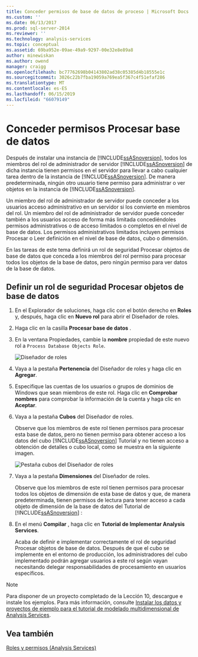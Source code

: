 ```yaml
---
title: Conceder permisos de base de datos de proceso | Microsoft Docs
ms.custom: ''
ms.date: 06/13/2017
ms.prod: sql-server-2014
ms.reviewer: ''
ms.technology: analysis-services
ms.topic: conceptual
ms.assetid: 69ba952e-09ae-49a9-9297-00e32e8e89a8
author: minewiskan
ms.author: owend
manager: craigg
ms.openlocfilehash: bc77762698b04143802ad38c05385d4b18555e1c
ms.sourcegitcommit: 3026c22b7fba19059a769ea5f367c4f51efaf286
ms.translationtype: MT
ms.contentlocale: es-ES
ms.lasthandoff: 06/15/2019
ms.locfileid: "66079149"
---
```

# <a name="granting-process-database-permissions"></a>Conceder permisos Procesar base de datos
  Después de instalar una instancia de [!INCLUDE[ssASnoversion](../includes/ssasnoversion-md.md)], todos los miembros del rol de administrador de servidor [!INCLUDE[ssASnoversion](../includes/ssasnoversion-md.md)] de dicha instancia tienen permisos en el servidor para llevar a cabo cualquier tarea dentro de la instancia de [!INCLUDE[ssASnoversion](../includes/ssasnoversion-md.md)]. De manera predeterminada, ningún otro usuario tiene permiso para administrar o ver objetos en la instancia de [!INCLUDE[ssASnoversion](../includes/ssasnoversion-md.md)].  
  
 Un miembro del rol de administrador de servidor puede conceder a los usuarios acceso administrativo en un servidor si los convierte en miembros del rol. Un miembro del rol de administrador de servidor puede conceder también a los usuarios acceso de forma más limitada concediéndoles permisos administrativos o de acceso limitados o completos en el nivel de base de datos. Los permisos administrativos limitados incluyen permisos Procesar o Leer definición en el nivel de base de datos, cubo o dimensión.  
  
 En las tareas de este tema definirá un rol de seguridad Procesar objetos de base de datos que conceda a los miembros del rol permiso para procesar todos los objetos de la base de datos, pero ningún permiso para ver datos de la base de datos.  
  
## <a name="defining-a-process-database-objects-security-role"></a>Definir un rol de seguridad Procesar objetos de base de datos  
  
1.  En el Explorador de soluciones, haga clic con el botón derecho en **Roles** y, después, haga clic en **Nuevo rol** para abrir el Diseñador de roles.  
  
2.  Haga clic en la casilla **Procesar base de datos** .  
  
3.  En la ventana Propiedades, cambie la **nombre** propiedad de este nuevo rol a `Process Database Objects Role`.  
  
     ![Diseñador de roles](../../2014/tutorials/media/l10-security-1.png "Diseñador de roles")  
  
4.  Vaya a la pestaña **Pertenencia** del Diseñador de roles y haga clic en **Agregar**.  
  
5.  Especifique las cuentas de los usuarios o grupos de dominios de Windows que sean miembros de este rol. Haga clic en **Comprobar nombres** para comprobar la información de la cuenta y haga clic en **Aceptar**.  
  
6.  Vaya a la pestaña **Cubos** del Diseñador de roles.  
  
     Observe que los miembros de este rol tienen permisos para procesar esta base de datos, pero no tienen permiso para obtener acceso a los datos del cubo [!INCLUDE[ssASnoversion](../includes/ssasnoversion-md.md)] Tutorial y no tienen acceso a obtención de detalles o cubo local, como se muestra en la siguiente imagen.  
  
     ![Pestaña cubos del Diseñador de roles](../../2014/tutorials/media/l10-security-2.png "pestaña cubos del Diseñador de roles")  
  
7.  Vaya a la pestaña **Dimensiones** del Diseñador de roles.  
  
     Observe que los miembros de este rol tienen permisos para procesar todos los objetos de dimensión de esta base de datos y que, de manera predeterminada, tienen permisos de lectura para tener acceso a cada objeto de dimensión de la base de datos del Tutorial de [!INCLUDE[ssASnoversion](../includes/ssasnoversion-md.md)] :  
  
8.  En el menú **Compilar** , haga clic en **Tutorial de Implementar Analysis Services**.  
  
     Acaba de definir e implementar correctamente el rol de seguridad Procesar objetos de base de datos. Después de que el cubo se implemente en el entorno de producción, los administradores del cubo implementado podrán agregar usuarios a este rol según vayan necesitando delegar responsabilidades de procesamiento en usuarios específicos.  
  
> [!NOTE]  
>  Para disponer de un proyecto completado de la Lección 10, descargue e instale los ejemplos. Para más información, consulte [Instalar los datos y proyectos de ejemplo para el tutorial de modelado multidimensional de Analysis Services](install-sample-data-and-projects.md).  
  
## <a name="see-also"></a>Vea también  
 [Roles y permisos &#40;Analysis Services&#41;](multidimensional-models/roles-and-permissions-analysis-services.md)  
  
  
